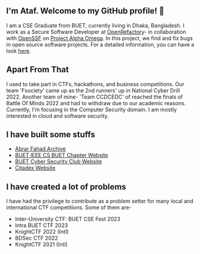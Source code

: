 ## I'm Ataf. Welcome to my GitHub profile! 👋
I am a CSE Graduate from BUET, currently living in Dhaka, Bangladesh. I work as a Secure Software Developer at [OpenRefactory](www.openrefactory.com)- in collaboration with [OpenSSF](github.com/ossf) on [Project Alpha Omega](https://alpha-omega.dev/). In this project, we find and fix bugs in open source software projects. For a detailed information, you can have a look [here](https://github.com/ossf/alpha-omega/tree/main/alpha/engagements/2023/OpenRefactory).


## Apart From That
I used to take part in CTFs, hackathons, and business competitions. Our team 'Fsociety' came up as the 2nd runners' up in National Cyber Drill 2022. Another team of mine- 'Team CCDCEDC' of reached the finals of Battle Of Minds 2022 and had to withdraw due to our academic reasons. Currently, I'm focusing in the Computer Security domain. I am mostly interested in cloud and software security.


## I have built some stuffs
- [Abrar Fahad Archive](https://abrarfahadarchive.org)
- [BUET IEEE CS BUET Chapter Website](https://ieeecsbuet.org)
- [BUET Cyber Security Club Website](https://buetsec.github.io)
- [Citadex Website](https://citadex.pages.dev)


## I have created a lot of problems
I have had the privilege to contribute as a problem setter for many local and international CTF competitions. Some of them are-
- Inter-University CTF: BUET CSE Fest 2023
- Intra BUET CTF 2023
- KnightCTF 2022 (Intl)
- BDSec CTF 2022
- KnightCTF 2021 (Intl)
